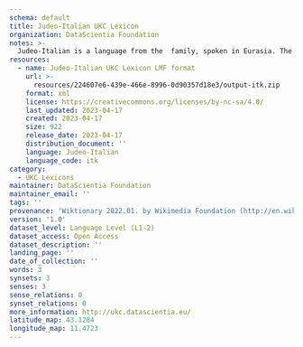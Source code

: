 ```yaml
---
schema: default
title: Judeo-Italian UKC Lexicon
organization: DataScientia Foundation
notes: >-
  Judeo-Italian is a language from the  family, spoken in Eurasia. The UKC Lexicon of Judeo-Italian is represented as a lexico-semantic network. It consists of words, word senses, synsets, as well as sense-level and synset-level relationships.
resources:
  - name: Judeo-Italian UKC Lexicon LMF format
    url: >-
      resources/224607e6-439e-466e-8996-0d90357d18e3/output-itk.zip
    format: xml
    license: https://creativecommons.org/licenses/by-nc-sa/4.0/
    last_updated: 2023-04-17
    created: 2023-04-17
    size: 922
    release_date: 2023-04-17
    distribution_document: ''
    language: Judeo-Italian
    language_code: itk
category:
  - UKC Lexicons
maintainer: DataScientia Foundation
maintainer_email: ''
tags: ''
provenance: 'Wiktionary 2022.01. by Wikimedia Foundation (http://en.wiktionary.org); Princeton WordNet 2.1 by Princeton University (https://wordnet.princeton.edu)'
version: '1.0'
dataset_level: Language Level (L1-2)
dataset_access: Open Access
dataset_description: ''
landing_page: ''
date_of_collection: ''
words: 3
synsets: 3
senses: 3
sense_relations: 0
synset_relations: 0
more_information: http://ukc.datascientia.eu/
latitude_map: 43.1284
longitude_map: 11.4723
---
```

